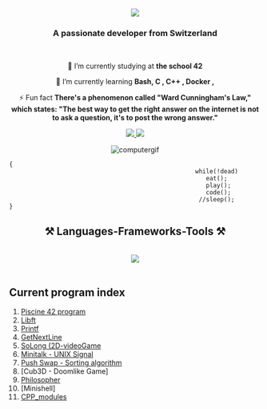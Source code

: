   <h1 align="center">
    <img src="https://readme-typing-svg.herokuapp.com/?font=Righteous&size=35&center=true&vCenter=true&width=500&height=70&duration=4000&lines=Hello+World!+👋;+I'm+Isaac+Naranjo!!!;" />
</h1>

<h3 align="center">A passionate developer from Switzerland</h3>

<br/>

<div align="center">
 
 🔭 I’m currently studying at **the school 42**
 
 🌱 I’m currently learning **Bash, C , C++ , Docker ,**

⚡ Fun fact **There's a phenomenon called "Ward Cunningham's Law," which states: "The best way to get the right answer on the internet is not to ask a question, it's to post the wrong answer."**

  </div>
 
<div align="center"> 
  <a href="mailto:isaac.naranjo.e.g@gmail.com">
    <img src="https://img.shields.io/badge/Gmail-333333?style=for-the-badge&logo=gmail&logoColor=red" />
  </a>
  <a href="https://www.linkedin.com/in/isaac-naranjo/" target="_blank">
    <img src="https://img.shields.io/badge/LinkedIn-0077B5?style=for-the-badge&logo=linkedin&logoColor=white" target="_blank" />
  </a>
</div>

<p align="center">
  <img src="https://github.com/Arcadiastyx/Arcadiastyx/assets/72890174/a754d3a1-5617-46b5-b2fd-fe45ed0872cf" alt="computergif"/>
</p>

```
{
                                                    while(!dead)
                                                       eat();
                                                       play();
                                                       code();
                                                     //sleep();
}
```

<h2 align="center">⚒️ Languages-Frameworks-Tools ⚒️</h2>
<br/>
<div align="center">
    <img src="https://skillicons.dev/icons?i=,c,cpp,html,css,vscode,github,figma,docker,notion" />
</div>
<br/>


<h2 align="left">Current program index</h2>

1. [Piscine 42 program](https://github.com/Arcadiastyx/42-Piscine)
2. [Libft](https://github.com/Arcadiastyx/Libft)
3. [Printf](https://github.com/Arcadiastyx/Printf)
4. [GetNextLine](https://github.com/Arcadiastyx/Get_next_line)
5. [SoLong (2D-videoGame](https://github.com/Arcadiastyx/so_long-2d-game)
6. [Minitalk - UNIX Signal](https://github.com/Arcadiastyx/Mini-Talk)
7. [Push Swap - Sorting algorithm](https://github.com/Arcadiastyx/Push_Swap)
8. [Cub3D - Doomlike Game]
9. [Philosopher](https://github.com/Arcadiastyx/Philosopher)
10. [Minishell]
11. [CPP_modules](https://github.com/Arcadiastyx/CPP_module)


